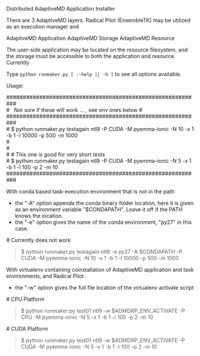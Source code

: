 
Distributed AdaptiveMD Application Installer

There are 3 AdaptiveMD layers. Radical Pilot (EnsembleTK)  may be utilized as 
an execution manager and 

AdaptiveMD Application
AdaptiveMD Storage
AdaptiveMD Resource

The user-side application may be located on the resource filesystem, and the 
storage must be accessible to both the application and resource. Currently


Type `python runmaker.py [ --help || -h ]` to see all options available.



Usage: 

\###########################################################  
\#   Not sure if these will work ... , see env ones below  #  
\###########################################################  
\#  $ python runmaker.py testagain ntl9 -P CUDA -M pyemma-ionic -N 10 -x 1 -b 1 -l 10000 -p 500 -m 1000  
\#  
\#  
\# # This one is good for very short tests  
\#  $ python runmaker.py testagain ntl9 -P CUDA -M pyemma-ionic -N 5 -x 1 -b 1 -l 100 -p 2 -m 10  
\###########################################################  

 With conda based task-execution environment that is not in the path
  - the "-A" option appends the conda binary folder location, here it is given as an
    environment variable "$CONDAPATH". Leave it off if the PATH knows the location.  
  - the "-e" option gives the name of the conda environment, "py27" in this case.  
  
 \# Currently does not work
 > $ python runmaker.py testagain ntl9 -e py27 -A $CONDAPATH -P CUDA -M pyemma-ionic -N 10 -x 1 -b 1 -l 10000 -p 500 -m 1000


 With virtualenv containing coinstallation of AdaptiveMD application and task environments, and Radical Pilot.
  - the "-w" option gives the full file location of the virtualenv activate script

 \# CPU Platform
 > $ python runmaker.py test01 ntl9 -w $ADMDRP_ENV_ACTIVATE -P CPU -M pyemma-ionic -N 5 -x 1 -b 1 -l 100 -p 2 -m 10

 \# CUDA Platform
 > $ python runmaker.py test01 ntl9 -w $ADMDRP_ENV_ACTIVATE -P CUDA -M pyemma-ionic -N 5 -x 1 -b 1 -l 100 -p 2 -m 10



